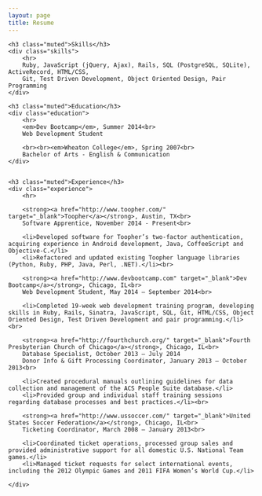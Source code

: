 ```yaml
---
layout: page
title: Resume
---
```


<div class="resume">

	<h3 class="muted">Skills</h3>
	<div class="skills">
		<hr>
		Ruby, JavaScript (jQuery, Ajax), Rails, SQL (PostgreSQL, SQLite), ActiveRecord, HTML/CSS,
		Git, Test Driven Development, Object Oriented Design, Pair Programming
	</div>

	<h3 class="muted">Education</h3>
	<div class="education">
		<hr>
		<em>Dev Bootcamp</em>, Summer 2014<br>
		Web Development Student

		<br><br><em>Wheaton College</em>, Spring 2007<br>
		Bachelor of Arts - English & Communication
	</div>


	<h3 class="muted">Experience</h3>
	<div class="experience">
		<hr>

		<strong><a href="http://www.toopher.com/" target="_blank">Toopher</a></strong>, Austin, TX<br>
		Software Apprentice, November 2014 - Present<br>

		<li>Developed software for Toopher’s two-factor authentication, acquiring experience in Android development, Java, CoffeeScript and Objective-C.</li>
		<li>Refactored and updated existing Toopher language libraries (Python, Ruby, PHP, Java, Perl, .NET).</li><br>

		<strong><a href="http://www.devbootcamp.com" target="_blank">Dev Bootcamp</a></strong>, Chicago, IL<br>
		Web Development Student, May 2014 – September 2014<br>

		<li>Completed 19-week web development training program, developing skills in Ruby, Rails, Sinatra, JavaScript, SQL, Git, HTML/CSS, Object Oriented Design, Test Driven Development and pair programming.</li><br>

		<strong><a href="http://fourthchurch.org/" target="_blank">Fourth Presbyterian Church of Chicago</a></strong>, Chicago, IL<br>
		Database Specialist, October 2013 – July 2014
		Donor Info & Gift Processing Coordinator, January 2013 – October 2013<br>

		<li>Created procedural manuals outlining guidelines for data collection and management of the ACS People Suite database.</li>
		<li>Provided group and individual staff training sessions regarding database processes and best practices.</li><br>

		<strong><a href="http://www.ussoccer.com/" target="_blank">United States Soccer Federation</a></strong>, Chicago, IL<br>
		Ticketing Coordinator, March 2008 – January 2013<br>

		<li>Coordinated ticket operations, processed group sales and provided administrative support for all domestic U.S. National Team games.</li>
		<li>Managed ticket requests for select international events, including the 2012 Olympic Games and 2011 FIFA Women’s World Cup.</li>

	</div>

</div>
